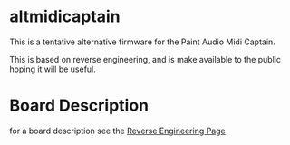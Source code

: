 # altmidicaptain

This is a tentative alternative firmware for the Paint Audio Midi Captain.

This is based on reverse engineering, and is make available to the public hoping it will be useful.

# Board Description

for a board description see the [Reverse Engineering Page](./docs/reveng.md)
